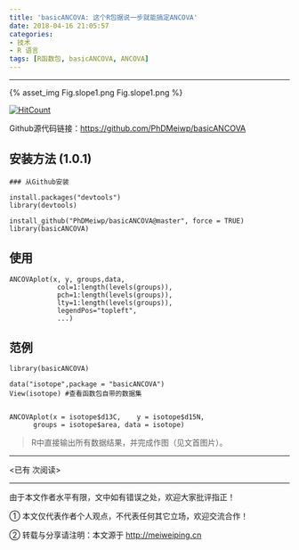```yaml
---
title: 'basicANCOVA: 这个R包据说一步就能搞定ANCOVA'
date: 2018-04-16 21:05:57
categories: 
- 技术
- R 语言
tags: [R函数包, basicANCOVA, ANCOVA]
---
```


---


{% asset_img Fig.slope1.png Fig.slope1.png %}


<!-- more -->


[![HitCount](http://hits.dwyl.io/PhDMeiwp/basicANCOVA.svg)](http://hits.dwyl.io/PhDMeiwp/basicANCOVA)

Github源代码链接：https://github.com/PhDMeiwp/basicANCOVA

## 安装方法 (1.0.1)


    ### 从Github安装
	
	install.packages("devtools")
	library(devtools)  
	
	install_github("PhDMeiwp/basicANCOVA@master", force = TRUE)
	library(basicANCOVA)



## 使用

    ANCOVAplot(x, y, groups,data, 
       			col=1:length(levels(groups)),
       			pch=1:length(levels(groups)),
       			lty=1:length(levels(groups)),
       			legendPos="topleft",
       			...)


## 范例
	

    library(basicANCOVA)
	
    data("isotope",package = "basicANCOVA")
    View(isotope) #查看函数包自带的数据集

    
    ANCOVAplot(x = isotope$d13C,    y = isotope$d15N,
		  groups = isotope$area, data = isotope)



> R中直接输出所有数据结果，并完成作图（见文首图片）。




---

<span id="busuanzi_container_page_pv">
<已有 <span id="busuanzi_value_page_pv"></span> 次阅读>
</span>

---


由于本文作者水平有限，文中如有错误之处，欢迎大家批评指正！

① 本文仅代表作者个人观点，不代表任何其它立场，欢迎交流合作！

② 转载与分享请注明：本文源于 http://meiweiping.cn
